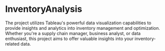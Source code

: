 # InventoryAnalysis
The project utilizes Tableau's powerful data visualization capabilities to provide insights and analytics into inventory management and optimization. Whether you're a supply chain manager, business analyst, or data enthusiast, this project aims to offer valuable insights into your inventory-related data.
